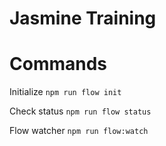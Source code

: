 # Jasmine Training

# Commands

Initialize
`npm run flow init`

Check status
`npm run flow status`

Flow watcher
`npm run flow:watch`
